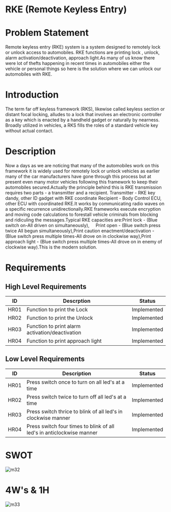 # RKE (Remote Keyless Entry)
# Problem Statement
Remote keyless entry (RKE) system is a system designed to remotely lock or unlock access to automobiles.  RKE functions are printing lock , unlock, alarm activation/deactivation, approach light.As many of us know there were lot of thefts happening in recent times in automobiles either the vehicle or personal things so here is the solution where we can unlock our automobiles with RKE.
# Introduction
The term far off keyless framework (RKS), likewise called keyless section or distant focal locking, alludes to a lock that involves an electronic controller as a key which is enacted by a handheld gadget or naturally by nearness. Broadly utilized in vehicles, a RKS fills the roles of a standard vehicle key without actual contact.
# Description
  Now a days as we are noticing that many of the automobiles work on this framework it is widely used for remotely lock or unlock vehicles as earlier many of the car manufacturers have gone through this process but at present even many motor vehicles following this framework to keep their automobiles secured.Actually the principle behind this is RKE  transmission requires two parts - a transmitter and a recipient. Transmitter - RKE key dandy, other ID gadget with RKE coordinate Recipient - Body Control ECU, other ECU with coordinated RKE.It works by communicating radio waves on a specific recurrence unidirectionally.RKE frameworks execute encryption and moving code calculations to forestall vehicle criminals from blocking and ridiculing the messages.Typical RKE capacities are:Print lock - (Blue switch on-All driven on simultaneously),     Print open - (Blue switch press twice All begun simultaneously),Print caution enactment/deactivation - (Blue switch press multiple times-All drove on in clockwise way),Print approach light - (Blue switch press multiple times-All drove on in enemy of clockwise way).This is the modern solution.
# Requirements
## High Level Requirements
|ID|Descrption|Status|
|--|----------|------|
|HR01|Function to print the Lock|Implemented|
|HR02|Function to print the Unlock|Implemented|
|HR03|Function to print alarm activation/deactivation|Implemented|
|HR04|Function to print approach light|Implemented|


## Low Level Requirements
|ID|Description|Status|
|--|-----------|------|
|HR01|Press switch once to turn on all led's at a time|Implemented|
|HR02|Press switch twice to turn off all led's at a time|Implemented|
|HR03|Press switch thrice to blink of all led's in clockwise manner|Implemented|
|HR04|Press switch four times to blink of all led's in anticlockwise manner|Implemented|
# SWOT
![m32](https://user-images.githubusercontent.com/98872185/157909120-9b6bc6ee-5836-41ab-a296-36d542a4142f.jpg)
# 4W's & 1H
![m33](https://user-images.githubusercontent.com/98872185/157909312-6d3bac62-e707-4cb5-be99-408ac40bdcad.jpg)

 
        
